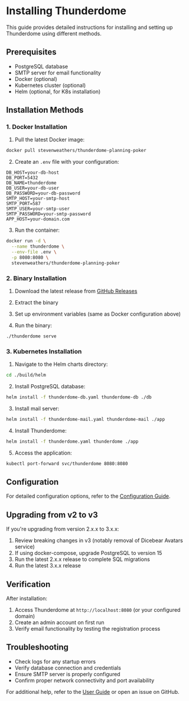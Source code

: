 # Installing Thunderdome

This guide provides detailed instructions for installing and setting up Thunderdome using different methods.

## Prerequisites

- PostgreSQL database
- SMTP server for email functionality
- Docker (optional)
- Kubernetes cluster (optional)
- Helm (optional, for K8s installation)

## Installation Methods

### 1. Docker Installation

1. Pull the latest Docker image:
```bash
docker pull stevenweathers/thunderdome-planning-poker
```

2. Create an `.env` file with your configuration:
```properties
DB_HOST=your-db-host
DB_PORT=5432
DB_NAME=thunderdome
DB_USER=your-db-user
DB_PASSWORD=your-db-password
SMTP_HOST=your-smtp-host
SMTP_PORT=587
SMTP_USER=your-smtp-user
SMTP_PASSWORD=your-smtp-password
APP_HOST=your-domain.com
```

3. Run the container:
```bash
docker run -d \
  --name thunderdome \
  --env-file .env \
  -p 8080:8080 \
  stevenweathers/thunderdome-planning-poker
```

### 2. Binary Installation

1. Download the latest release from [GitHub Releases](https://github.com/StevenWeathers/thunderdome-planning-poker/releases/latest)

2. Extract the binary

3. Set up environment variables (same as Docker configuration above)

4. Run the binary:
```bash
./thunderdome serve
```

### 3. Kubernetes Installation

1. Navigate to the Helm charts directory:
```bash
cd ./build/helm
```

2. Install PostgreSQL database:
```bash
helm install -f thunderdome-db.yaml thunderdome-db ./db
```

3. Install mail server:
```bash
helm install -f thunderdome-mail.yaml thunderdome-mail ./app
```

4. Install Thunderdome:
```bash
helm install -f thunderdome.yaml thunderdome ./app
```

5. Access the application:
```bash
kubectl port-forward svc/thunderdome 8080:8080
```

## Configuration

For detailed configuration options, refer to the [Configuration Guide](CONFIGURATION.md).

## Upgrading from v2 to v3

If you're upgrading from version 2.x.x to 3.x.x:

1. Review breaking changes in v3 (notably removal of Dicebear Avatars service)
2. If using docker-compose, upgrade PostgreSQL to version 15
3. Run the latest 2.x.x release to complete SQL migrations
4. Run the latest 3.x.x release

## Verification

After installation:

1. Access Thunderdome at `http://localhost:8080` (or your configured domain)
2. Create an admin account on first run
3. Verify email functionality by testing the registration process

## Troubleshooting

- Check logs for any startup errors
- Verify database connection and credentials
- Ensure SMTP server is properly configured
- Confirm proper network connectivity and port availability

For additional help, refer to the [User Guide](GUIDE.md) or open an issue on GitHub.